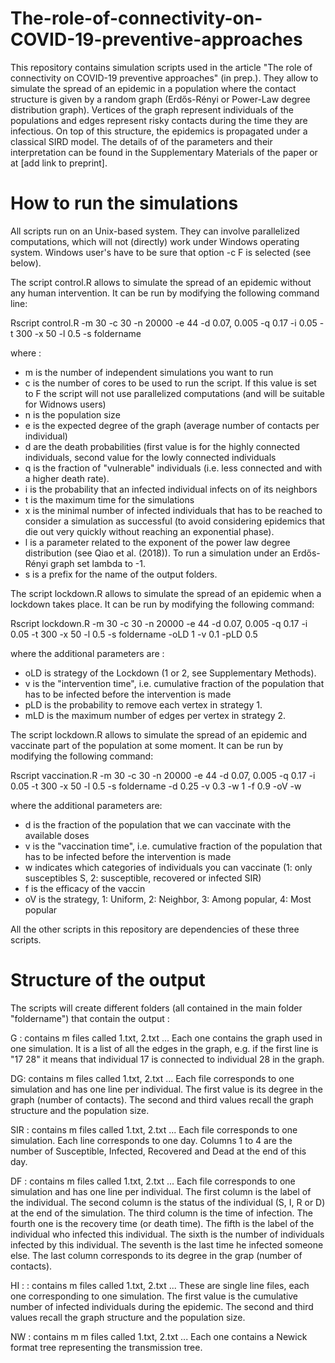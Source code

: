 # The-role-of-connectivity-on-COVID-19-preventive-approaches

This repository contains simulation scripts used in the article "The role of connectivity on COVID-19 preventive approaches" (in prep.). 
They allow to simulate the spread of an epidemic in a population where the contact structure is given by a random graph (Erdős-Rényi or Power-Law degree distribution graph). Vertices of the graph represent individuals of the populations and edges represent risky contacts during the time they are infectious. On top of this structure, the epidemics is propagated under a classical SIRD model. The details of of the parameters and their interpretation can be found in the Supplementary Materials of the paper or at [add link to preprint].


# How to run the simulations
All scripts run on an Unix-based system. They can involve parallelized computations, which will not (directly) work under Windows operating system. Windows user's have to be sure that option -c F is selected (see below).

The script control.R allows to simulate the spread of an epidemic without any human intervention. It can be run by modifying the following command line: 

Rscript control.R -m 30 -c 30 -n 20000 -e 44 -d 0.07, 0.005 -q 0.17  -i 0.05 -t 300 -x 50 -l 0.5 -s foldername  

where : 
 - m is the number of independent simulations you want to run
 - c is the number of cores to be used to run the script. If this value is set to F the script will not use parallelized computations (and will be suitable for Widnows users)
 - n is the population size
 - e is the expected degree of the graph (average number of contacts per individual)
 - d are the death probabilities (first value is for the highly connected individuals, second value for the lowly connected individuals
 - q is the fraction of "vulnerable" individuals (i.e. less  connected and with a higher death rate).
 - i is the probability that an infected individual infects on of its neighbors
 - t is the maximum time for the simulations
 - x is the minimal number of infected individuals that has to be reached to consider a simulation as successful (to avoid considering epidemics that die out very quickly without reaching an exponential phase). 
 - l is a parameter related to the exponent of the power law degree distribution (see Qiao et al. (2018)). To run a simulation under an Erdős-Rényi graph set lambda to -1. 
 - s is a prefix for the name of the output folders. 

The script lockdown.R allows to simulate the spread of an epidemic when a lockdown takes place. It can be run by  modifying  the following command:

Rscript lockdown.R -m 30 -c 30 -n 20000 -e 44 -d 0.07, 0.005 -q 0.17  -i 0.05 -t 300 -x 50 -l 0.5 -s foldername -oLD 1 -v 0.1 -pLD 0.5

where the additional parameters are : 
 - oLD is strategy of the Lockdown (1 or 2, see Supplementary Methods).
 - v is the "intervention time", i.e. cumulative fraction of the population that has to be infected  before the intervention is made  
 - pLD is the probability to remove each vertex in strategy 1. 
 - mLD is the maximum number of edges per vertex in strategy 2.

The script lockdown.R allows to simulate the spread of an epidemic and vaccinate part of the population at some moment. It can be run by  modifying  the following command:

Rscript vaccination.R  -m 30 -c 30 -n 20000 -e 44 -d 0.07, 0.005 -q 0.17 -i 0.05 -t 300 -x 50 -l 0.5 -s foldername -d 0.25 -v 0.3 -w 1 -f 0.9 -oV -w

where the additional parameters are: 
 - d is the fraction of the population that we can vaccinate with the available doses
 - v is the  "vaccination time", i.e. cumulative fraction of the population that has to be infected  before the intervention is made
 - w indicates which categories of individuals you can vaccinate (1: only susceptibles S, 2: susceptible, recovered or infected SIR)
 - f is the efficacy of the vaccin
 - oV is the strategy,  1: Uniform, 2: Neighbor, 3: Among popular, 4: Most popular
 


All the other scripts in this repository are dependencies of these three scripts. 

# Structure of the output

The scripts will create different folders (all contained in the main folder "foldername") that contain the output : 

G : contains m files called 1.txt, 2.txt ... Each one contains the graph used in one simulation. It is a list of all the edges in the graph, e.g. if the first line is "17 28" it means that individual 17 is connected to individual 28 in the graph.

DG:  contains m files called 1.txt, 2.txt ... Each file corresponds to one simulation and has one line per individual. The first value is its degree in the graph (number of contacts). The second and third values recall the graph structure and the population size.

SIR : contains m files called 1.txt, 2.txt ... Each file corresponds to one simulation. Each line corresponds to one day. Columns 1 to 4 are the number of Susceptible, Infected, Recovered and Dead at the end of this day. 

DF : contains m files called 1.txt, 2.txt ... Each file corresponds to one simulation and has one line per individual. The first column is the label of the individual. The second column is the status of the individual (S, I, R or D) at the end of the simulation. The third column is the time of infection. The fourth one is the recovery time (or death time). The fifth is the label of the individual who infected this individual. The sixth is the number of individuals infected by this individual. The seventh is the last time he infected someone else. The last column corresponds to its degree in the grap (number of contacts).

HI : : contains m files called 1.txt, 2.txt ...  These are single line files, each one corresponding to one simulation. The first value is the cumulative number of infected individuals during the epidemic. The second and third values recall the graph structure and the population size.

NW : contains m  m files called 1.txt, 2.txt ... Each one contains a Newick format tree representing the transmission tree.






